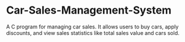 # Car-Sales-Management-System
 A C program for managing car sales. It allows users to buy cars, apply discounts, and view sales statistics like total sales value and cars sold.
